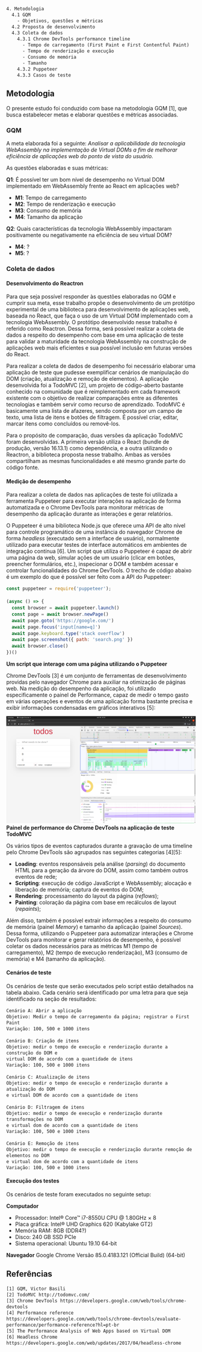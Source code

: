 ```
4. Metodologia
  4.1 GQM
    - Objetivos, questões e métricas
  4.2 Proposta de desenvolvimento
  4.3 Coleta de dados
    4.3.1 Chrome DevTools performance timeline
      - Tempo de carregamento (First Paint e First Contentful Paint)
      - Tempo de renderização e execução
      - Consumo de memória
      - Tamanho
    4.3.2 Puppeteer
    4.3.3 Casos de teste
```

## Metodologia
O presente estudo foi conduzido com base na metodologia GQM [1], que busca
estabelecer metas e elaborar questões e métricas associadas.

### GQM

A meta elaborada foi a seguinte:
*Analisar a aplicabilidade da tecnologia WebAssembly na implementação de
Virtual DOMs a fim de melhorar eficiência de aplicações web do ponto de vista
do usuário.*

As questões elaboradas e suas métricas:

**Q1**: É possível ter um bom nível de desempenho no Virtual DOM implementado em
WebAssembly frente ao React em aplicações web?
- **M1**: Tempo de carregamento
- **M2**: Tempo de renderização e execução
- **M3**: Consumo de memória
- **M4**: Tamanho da aplicação

**Q2**: Quais características da tecnologia WebAssembly impactaram
positivamente ou negativamente na eficiência de seu virtual DOM?
- **M4**: ?
- **M5**: ?


### Coleta de dados

#### Desenvolvimento do Reactron
Para que seja possível responder às questões elaboradas no GQM e cumprir sua
meta, esse trabalho propõe o desenvolvimento de um protótipo experimental de uma
biblioteca para desenvolvimento de aplicações web, baseada no React, que faça o uso de um
Virtual DOM implementado com a tecnologia WebAssembly. O protótipo desenvolvido
nesse trabalho é referido como Reactron. Dessa forma, será
possível realizar a coleta de dados a respeito do desempenho com base em uma
aplicação de teste para validar a maturidade da tecnologia WebAssembly na
construção de aplicações web mais eficientes e sua possível inclusão em futuras
versões do React.

Para realizar a coleta de dados de desempenho foi necessário elaborar uma
aplicação de teste que pudesse exemplificar cenários de manipulação do DOM
(criação, atualização e remoção de elementos). A aplicação desenvolvida foi a
TodoMVC [2], um projeto de código-aberto bastante conhecido na comunidade que é
reimplementado em cada framework existente com o objetivo de realizar
comparações entre as diferentes tecnologias e também servir como recurso de
aprendizado. TodoMVC é basicamente uma lista de afazeres, sendo
composta por um campo de texto, uma lista de itens e botões de filtragem. É
possível criar, editar, marcar itens como concluídos ou removê-los.

Para o propósito de comparação, duas versões da aplicação TodoMVC foram desenvolvidas.
A primeira versão utiliza o React (bundle de produção, versão 16.13.1) como
dependência, e a outra utilizando o Reactron, a biblioteca proposta nesse
trabalho. Ambas as versões compartilham as mesmas funcionalidades e até mesmo
grande parte do código fonte.

#### Medição de desempenho
Para realizar a coleta de dados nas aplicações de teste foi utilizada a ferramenta Puppeteer para
executar interações na aplicação de forma automatizada e o Chrome DevTools para
monitorar métricas de desempenho da aplicação durante as interações e gerar relatórios.

O Puppeteer é uma biblioteca Node.js que oferece uma API de alto nível para
controle programático de uma instância do navegador Chrome de forma *headless* (executado sem a
interface de usuário), normalmente utilizado para executar testes de interface automáticos em
ambientes de integração contínua [6]. Um script que utiliza o Puppeteer é capaz
de abrir uma página da web, simular ações de um usuário (clicar em botões,
preencher formulários, etc.), inspecionar o DOM e também acessar e controlar funcionalidades
do Chrome DevTools. O trecho de código abaixo é um exemplo do que é possível ser
feito com a API do Puppeteer:

```js
const puppeteer = require('puppeteer');

(async () => {
  const browser = await puppeteer.launch()
  const page = await browser.newPage()
  await page.goto('https://google.com/')
  await page.focus('input[name=q]')
  await page.keyboard.type('stack overflow')
  await page.screenshot({ path: 'search.png' })
  await browser.close()
})()
```
**Um script que interage com uma página utilizando o Puppeteer**

Chrome DevTools [3] é um conjunto de ferramentas de desenvolvimento providas pelo
navegador Chrome para auxiliar na otimização de páginas web. Na medição do
desempenho da aplicação, foi utilizado especificamente o painel de Performance,
capaz de medir o tempo gasto em várias operações e eventos de uma aplicação
forma bastante precisa e exibir informações condensadas em gráficos interativos [5]:

![Chrome DevTools Performance Timeline](../images/todomvc-timeline.png)
**Painel de performance do Chrome DevTools na aplicação de teste TodoMVC**

Os vários tipos de eventos capturados durante a gravação de uma timeline pelo Chrome
DevTools são agrupados nas seguintes categorias [4][5]:

- **Loading**: eventos responsáveis pela análise (*parsing*) do documento HTML
  para a geração da árvore do DOM, assim como também outros eventos de rede;
- **Scripting**: execução de código JavaScript e WebAssembly; alocação e
  liberação de memória; captura de eventos do DOM;
- **Rendering**: processamento do layout da página (*reflows*);
- **Painting**: coloração da página com base em recálculos de layout (*repaints*);

Além disso, também é possível extrair informações a respeito do consumo de
memória (painel *Memory*) e tamanho da aplicação (painel *Sources*). Dessa forma,
utilizando o Puppeteer para automatizar interações e Chrome DevTools para
monitorar e gerar relatórios de desempenho, é possível coletar os dados necessários para as métricas M1
(tempo de carregamento), M2 (tempo de execução renderização), M3 (consumo de memória)
e M4 (tamanho da aplicação).

#### Cenários de teste

Os cenários de teste que serão executados pelo script estão detalhados na tabela
abaixo. Cada cenário será identificado por uma letra para que seja identificado
na seção de resultados:

```
Cenário A: Abrir a aplicação
Objetivo: Medir o tempo de carregamento da página; registrar o First Paint
Variação: 100, 500 e 1000 itens

Cenário B: Criação de itens
Objetivo: medir o tempo de execução e renderização durante a construção do DOM e
virtual DOM de acordo com a quantidade de itens
Variação: 100, 500 e 1000 itens

Cenário C: Atualização de itens
Objetivo: medir o tempo de execução e renderização durante a atualização do DOM
e virtual DOM de acordo com a quantidade de itens

Cenário D: Filtragem de itens
Objetivo: medir o tempo de execução e renderização durante transformações no DOM
e virtual dom de acordo com a quantidade de itens
Variação: 100, 500 e 1000 itens

Cenário E: Remoção de itens
Objetivo: medir o tempo de execução e renderização durante remoção de elementos no DOM
e virtual dom de acordo com a quantidade de itens
Variação: 100, 500 e 1000 itens
```
#### Execução dos testes
Os cenários de teste foram executados no seguinte setup:

**Computador**
* Processador: Intel® Core™ i7-8550U CPU @ 1.80GHz × 8  
* Placa gráfica: Intel® UHD Graphics 620 (Kabylake GT2)
* Memória RAM: 8GB (DDR4?)
* Disco: 240 GB SSD PCIe
* Sistema operacional: Ubuntu 19.10 64-bit

**Navegador**
Google Chrome
Versão 85.0.4183.121 (Official Build) (64-bit)


## Referências
```
[1] GQM, Victor Basili
[2] TodoMVC http://todomvc.com/
[3] Chrome DevTools https://developers.google.com/web/tools/chrome-devtools
[4] Performance reference https://developers.google.com/web/tools/chrome-devtools/evaluate-performance/performance-reference?hl=pt-br
[5] The Performance Analysis of Web Apps based on Virtual DOM
[6] Headless Chrome https://developers.google.com/web/updates/2017/04/headless-chrome



```

